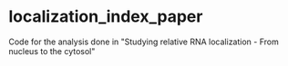 # localization_index_paper
Code for the analysis done in "Studying relative RNA localization - From nucleus to the cytosol"
